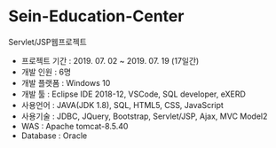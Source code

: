 # Sein-Education-Center
Servlet/JSP웹프로젝트
- 프로젝트 기간 : 2019. 07. 02 ~ 2019. 07. 19 (17일간)
- 개발 인원 : 6명
- 개발 플랫폼 : Windows 10
- 개발 툴 : Eclipse IDE 2018-12, VSCode, SQL developer, eXERD
- 사용언어 : JAVA(JDK 1.8), SQL, HTML5, CSS, JavaScript
- 사용기술 : JDBC, JQuery, Bootstrap, Servlet/JSP, Ajax, MVC Model2
- WAS : Apache tomcat-8.5.40
- Database : Oracle
